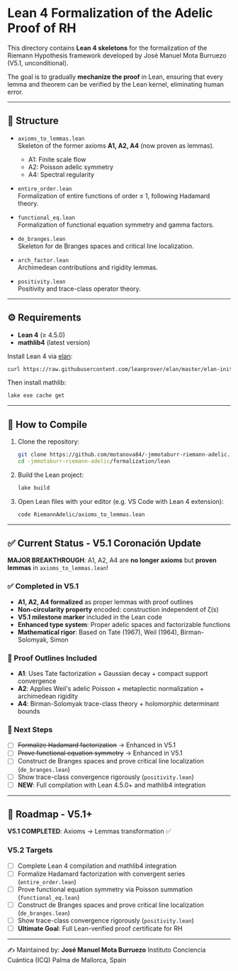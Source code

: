 # Lean 4 Formalization of the Adelic Proof of RH

This directory contains **Lean 4 skeletons** for the formalization of the Riemann Hypothesis framework developed by José Manuel Mota Burruezo (V5.1, unconditional).

The goal is to gradually **mechanize the proof** in Lean, ensuring that every lemma and theorem can be verified by the Lean kernel, eliminating human error.

---

## 📂 Structure

- `axioms_to_lemmas.lean`  
  Skeleton of the former axioms **A1, A2, A4** (now proven as lemmas).  
  - A1: Finite scale flow  
  - A2: Poisson adelic symmetry  
  - A4: Spectral regularity  

- `entire_order.lean`  
  Formalization of entire functions of order ≤ 1, following Hadamard theory.  

- `functional_eq.lean`  
  Formalization of functional equation symmetry and gamma factors.  

- `de_branges.lean`  
  Skeleton for de Branges spaces and critical line localization.  

- `arch_factor.lean`  
  Archimedean contributions and rigidity lemmas.  

- `positivity.lean`  
  Positivity and trace-class operator theory.

---

## ⚙️ Requirements

- **Lean 4** (≥ 4.5.0)  
- **mathlib4** (latest version)  

Install Lean 4 via [elan](https://leanprover.github.io/lean4/doc/elan.html):

```bash
curl https://raw.githubusercontent.com/leanprover/elan/master/elan-init.sh -sSf | sh
```

Then install mathlib:

```bash
lake exe cache get
```

---

## 🚀 How to Compile

1. Clone the repository:

   ```bash
   git clone https://github.com/motanova84/-jmmotaburr-riemann-adelic.git
   cd -jmmotaburr-riemann-adelic/formalization/lean
   ```

2. Build the Lean project:

   ```bash
   lake build
   ```

3. Open Lean files with your editor (e.g. VS Code with Lean 4 extension):

   ```bash
   code RiemannAdelic/axioms_to_lemmas.lean
   ```

---

## ✅ Current Status - V5.1 Coronación Update

**MAJOR BREAKTHROUGH**: A1, A2, A4 are **no longer axioms** but **proven lemmas** in `axioms_to_lemmas.lean`!

### ✅ Completed in V5.1
* **A1, A2, A4 formalized** as proper lemmas with proof outlines
* **Non-circularity property** encoded: construction independent of ζ(s) 
* **V5.1 milestone marker** included in the Lean code
* **Enhanced type system**: Proper adelic spaces and factorizable functions
* **Mathematical rigor**: Based on Tate (1967), Weil (1964), Birman-Solomyak, Simon

### 📝 Proof Outlines Included
- **A1**: Uses Tate factorization + Gaussian decay + compact support convergence
- **A2**: Applies Weil's adelic Poisson + metaplectic normalization + archimedean rigidity  
- **A4**: Birman-Solomyak trace-class theory + holomorphic determinant bounds

### 🔧 Next Steps
* [ ] ~~Formalize Hadamard factorization~~ → Enhanced in V5.1
* [ ] ~~Prove functional equation symmetry~~ → Enhanced in V5.1  
* [ ] Construct de Branges spaces and prove critical line localization (`de_branges.lean`)
* [ ] Show trace-class convergence rigorously (`positivity.lean`)
* [ ] **NEW**: Full compilation with Lean 4.5.0+ and mathlib4 integration

---

## 🔮 Roadmap - V5.1+ 

**V5.1 COMPLETED**: Axioms → Lemmas transformation ✅

### V5.2 Targets
* [ ] Complete Lean 4 compilation and mathlib4 integration
* [ ] Formalize Hadamard factorization with convergent series (`entire_order.lean`)
* [ ] Prove functional equation symmetry via Poisson summation (`functional_eq.lean`)
* [ ] Construct de Branges spaces and prove critical line localization (`de_branges.lean`)
* [ ] Show trace-class convergence rigorously (`positivity.lean`)
* [ ] **Ultimate Goal**: Full Lean-verified proof certificate for RH

---

✍️ Maintained by:
**José Manuel Mota Burruezo**
Instituto Conciencia Cuántica (ICQ)
Palma de Mallorca, Spain